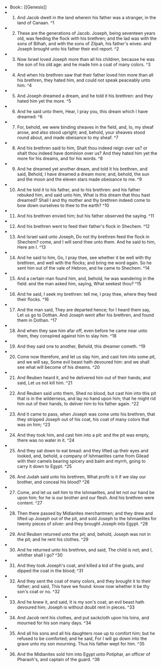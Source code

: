 - Book:: [[Genesis]]
- 1. And Jacob dwelt in the land wherein his father was a stranger, in the land of Canaan. ^1
- 2. These are the generations of Jacob. Joseph, being seventeen years old, was feeding the flock with his brethren; and the lad was with the sons of Bilhah, and with the sons of Zilpah, his father's wives: and Joseph brought unto his father their evil report. ^2
- 3. Now Israel loved Joseph more than all his children, because he was the son of his old age: and he made him a coat of many colors. ^3
- 4. And when his brethren saw that their father loved him more than all his brethren, they hated him, and could not speak peaceably unto him. ^4
- 5. And Joseph dreamed a dream, and he told it his brethren: and they hated him yet the more. ^5
- 6. And he said unto them, Hear, I pray you, this dream which I have dreamed: ^6
- 7. For, behold, we were binding sheaves in the field, and, lo, my sheaf arose, and also stood upright; and, behold, your sheaves stood round about, and made obeisance to my sheaf. ^7
- 8. And his brethren said to him, Shalt thou indeed reign over us? or shalt thou indeed have dominion over us? And they hated him yet the more for his dreams, and for his words. ^8
- 9. And he dreamed yet another dream, and told it his brethren, and said, Behold, I have dreamed a dream more; and, behold, the sun and the moon and the eleven stars made obeisance to me. ^9
- 10. And he told it to his father, and to his brethren: and his father rebuked him, and said unto him, What is this dream that thou hast dreamed? Shall I and thy mother and thy brethren indeed come to bow down ourselves to thee to the earth? ^10
- 11. And his brethren envied him; but his father observed the saying. ^11
- 12. And his brethren went to feed their father's flock in Shechem. ^12
- 13. And Israel said unto Joseph, Do not thy brethren feed the flock in Shechem? come, and I will send thee unto them. And he said to him, Here am I. ^13
- 14. And he said to him, Go, I pray thee, see whether it be well with thy brethren, and well with the flocks; and bring me word again. So he sent him out of the vale of Hebron, and he came to Shechem. ^14
- 15. And a certain man found him, and, behold, he was wandering in the field: and the man asked him, saying, What seekest thou? ^15
- 16. And he said, I seek my brethren: tell me, I pray thee, where they feed their flocks. ^16
- 17. And the man said, They are departed hence; for I heard them say, Let us go to Dothan. And Joseph went after his brethren, and found them in Dothan. ^17
- 18. And when they saw him afar off, even before he came near unto them, they conspired against him to slay him. ^18
- 19. And they said one to another, Behold, this dreamer cometh. ^19
- 20. Come now therefore, and let us slay him, and cast him into some pit, and we will say, Some evil beast hath devoured him: and we shall see what will become of his dreams. ^20
- 21. And Reuben heard it, and he delivered him out of their hands; and said, Let us not kill him. ^21
- 22. And Reuben said unto them, Shed no blood, but cast him into this pit that is in the wilderness, and lay no hand upon him; that he might rid him out of their hands, to deliver him to his father again. ^22
- 23. And it came to pass, when Joseph was come unto his brethren, that they stripped Joseph out of his coat, his coat of many colors that was on him; ^23
- 24. And they took him, and cast him into a pit: and the pit was empty, there was no water in it. ^24
- 25. And they sat down to eat bread: and they lifted up their eyes and looked, and, behold, a company of Ishmaelites came from Gilead with their camels bearing spicery and balm and myrrh, going to carry it down to Egypt. ^25
- 26. And Judah said unto his brethren, What profit is it if we slay our brother, and conceal his blood? ^26
- 27. Come, and let us sell him to the Ishmaelites, and let not our hand be upon him; for he is our brother and our flesh. And his brethren were content. ^27
- 28. Then there passed by Midianites merchantmen; and they drew and lifted up Joseph out of the pit, and sold Joseph to the Ishmaelites for twenty pieces of silver: and they brought Joseph into Egypt. ^28
- 29. And Reuben returned unto the pit; and, behold, Joseph was not in the pit; and he rent his clothes. ^29
- 30. And he returned unto his brethren, and said, The child is not; and I, whither shall I go? ^30
- 31. And they took Joseph's coat, and killed a kid of the goats, and dipped the coat in the blood; ^31
- 32. And they sent the coat of many colors, and they brought it to their father; and said, This have we found: know now whether it be thy son's coat or no. ^32
- 33. And he knew it, and said, It is my son's coat; an evil beast hath devoured him; Joseph is without doubt rent in pieces. ^33
- 34. And Jacob rent his clothes, and put sackcloth upon his loins, and mourned for his son many days. ^34
- 35. And all his sons and all his daughters rose up to comfort him; but he refused to be comforted; and he said, For I will go down into the grave unto my son mourning. Thus his father wept for him. ^35
- 36. And the Midianites sold him into Egypt unto Potiphar, an officer of Pharaoh's, and captain of the guard. ^36
